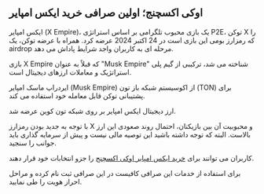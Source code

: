 ## اوکی اکسچنج؛ اولین صرافی خرید ایکس امپایر

ایکس امپایر (X Empire)، یک بازی محبوب تلگرامی بر اساس استراتژی P2E، توکن X را که رمزارز بومی این بازی است در 24 اکتبر 2024 عرضه کرد. همراه با عرضه توکن، یک airdrop مرحله ای به کاربران واجد شرایط پاداش می دهد.

بازی X Empire که قبلاً به عنوان "Musk Empire" شناخته می شد، ترکیبی از گیم پلی استراتژیک و معاملات ارزهای دیجیتال است.

ایردراپ ماسک امپایر (Musk Empire) از اکوسیستم شبکه باز تون (TON) برای پشتیبانی توکن قابل معامله خود استفاده می کند.

ارز دیجیتال ایکس امپایر بر روی شبکه تون کوین عرضه شد.

با توجه به جدید بودن رمزارز X و محبوبیت آن بین بازیکنان، احتمال روند صعودی این ارز بالاست. البته که توجه داشته باشید این توصیه مالی نیست و پیش از سرمایه گذاری باید جوانب را سنجید.

کاربران می توانند برای [خرید ایکس امپایر اوکی اکسچنج](https://ok-ex.io/buy-and-sell/X/) را جزو انتخابات خود قرار دهند.

برای استفاده از خدمات این صرافی کافیست در این صرافی ثبت نام کرده و مراحل احراز هویت را طی نمایید.
